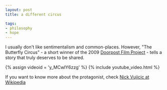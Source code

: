 ```yaml
---
layout: post
title: a different circus

tags:
- philosophy
- hope
---
```

I usually don't like sentimentalism and common-places. However, "The Butterfly Circus" - a short winner of the 2009 [Doorpost Film Project](http://www.thedoorpost.com/) - tells a story that truly deserves to be shared.

{% assign videoid = 'y_MCwlY6zzg' %}
{% include youtube_video.html %}

If you want to know more about the protagonist, check [Nick Vujicic at Wikipedia](http://en.wikipedia.org/wiki/Nick_Vujicic)
